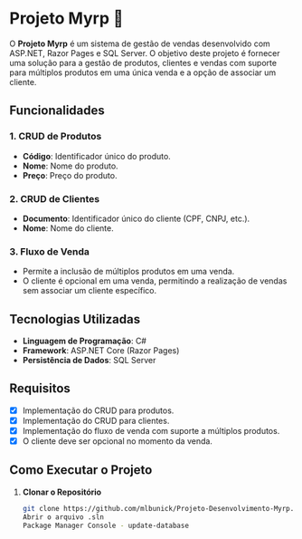 # Projeto Myrp 🚀

O **Projeto Myrp** é um sistema de gestão de vendas desenvolvido com ASP.NET, Razor Pages e SQL Server. O objetivo deste projeto é fornecer uma solução para a gestão de produtos, clientes e vendas com suporte para múltiplos produtos em uma única venda e a opção de associar um cliente.

## Funcionalidades

### 1. CRUD de Produtos
- **Código**: Identificador único do produto.
- **Nome**: Nome do produto.
- **Preço**: Preço do produto.

### 2. CRUD de Clientes
- **Documento**: Identificador único do cliente (CPF, CNPJ, etc.).
- **Nome**: Nome do cliente.

### 3. Fluxo de Venda
- Permite a inclusão de múltiplos produtos em uma venda.
- O cliente é opcional em uma venda, permitindo a realização de vendas sem associar um cliente específico.

## Tecnologias Utilizadas

- **Linguagem de Programação**: C#
- **Framework**: ASP.NET Core (Razor Pages)
- **Persistência de Dados**: SQL Server

## Requisitos

- [x] Implementação do CRUD para produtos.
- [x] Implementação do CRUD para clientes.
- [x] Implementação do fluxo de venda com suporte a múltiplos produtos.
- [x] O cliente deve ser opcional no momento da venda.

## Como Executar o Projeto

1. **Clonar o Repositório**

   ```bash
   git clone https://github.com/mlbunick/Projeto-Desenvolvimento-Myrp.git
   Abrir o arquivo .sln
   Package Manager Console - update-database
